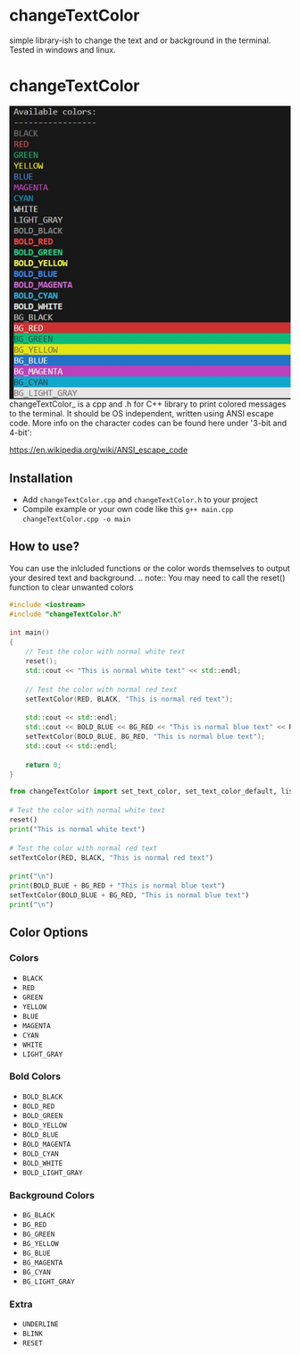 # changeTextColor

simple library-ish to change the text and or background in the terminal.  Tested in windows and linux.

# changeTextColor

<img src="colors.jpg" alt="colors in action" style="float: left;">

changeTextColor_ is a cpp and .h for C++ library to print colored messages to the
terminal. It should be OS independent, written using ANSI escape code.
More info on the character codes can be found here under '3-bit and 4-bit':

https://en.wikipedia.org/wiki/ANSI_escape_code

Installation
------------
* Add ``changeTextColor.cpp`` and ``changeTextColor.h`` to your project 
* Compile example or your own code like this ``g++ main.cpp changeTextColor.cpp -o main``

How to use?
-----------
You can use the inlcluded functions or the color words themselves to output your desired text and background.
.. note::
  You may need to call the reset() function to clear unwanted colors
   

```cpp
#include <iostream>
#include "changeTextColor.h"

int main()
{
    // Test the color with normal white text
    reset();
    std::cout << "This is normal white text" << std::endl;

    // Test the color with normal red text
    setTextColor(RED, BLACK, "This is normal red text");

    std::cout << std::endl;
    std::cout << BOLD_BLUE << BG_RED << "This is normal blue text" << RESET << std::endl;
    setTextColor(BOLD_BLUE, BG_RED, "This is normal blue text");
    std::cout << std::endl;

    return 0;
}
```
```python
from changeTextColor import set_text_color, set_text_color_default, list_available_colors, underline, inverse, blink, reset

# Test the color with normal white text
reset()
print("This is normal white text")

# Test the color with normal red text
setTextColor(RED, BLACK, "This is normal red text")

print("\n")
print(BOLD_BLUE + BG_RED + "This is normal blue text")
setTextColor(BOLD_BLUE + BG_RED, "This is normal blue text")
print("\n")
```

## Color Options

### Colors

- `BLACK`
- `RED`
- `GREEN`
- `YELLOW`
- `BLUE`
- `MAGENTA`
- `CYAN`
- `WHITE`
- `LIGHT_GRAY`

### Bold Colors

- `BOLD_BLACK`
- `BOLD_RED`
- `BOLD_GREEN`
- `BOLD_YELLOW`
- `BOLD_BLUE`
- `BOLD_MAGENTA`
- `BOLD_CYAN`
- `BOLD_WHITE`
- `BOLD_LIGHT_GRAY`

### Background Colors

- `BG_BLACK`
- `BG_RED`
- `BG_GREEN`
- `BG_YELLOW`
- `BG_BLUE`
- `BG_MAGENTA`
- `BG_CYAN`
- `BG_LIGHT_GRAY`

### Extra

- `UNDERLINE`
- `BLINK`
- `RESET`
